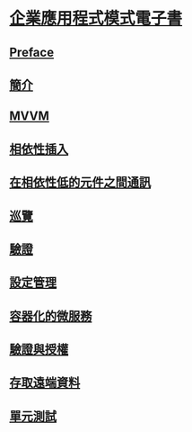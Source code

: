 # [企業應用程式模式電子書](index.md)
## [Preface](preface.md)
## [簡介](introduction.md)
## [MVVM](mvvm.md)
## [相依性插入](dependency-injection.md)
## [在相依性低的元件之間通訊](communicating-between-loosely-coupled-components.md)
## [巡覽](navigation.md)
## [驗證](validation.md)
## [設定管理](configuration-management.md)
## [容器化的微服務](containerized-microservices.md)
## [驗證與授權](authentication-and-authorization.md)
## [存取遠端資料](accessing-remote-data.md)
## [單元測試](unit-testing.md)
